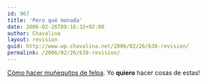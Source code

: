 ```yaml
---
id: 967
title: 'Pero qué monada'
date: 2006-02-26T09:16:32+02:00
author: Chavalina
layout: revision
guid: http://www.wp.chavalina.net/2006/02/26/638-revision/
permalink: /2006/02/26/638-revision/
---
```

<a href="http://www.flickr.com/photos/ninacuneo/sets/1089577/" target="_blank">Cómo hacer mu&ntilde;equitos de felpa</a>. Yo **quiero** hacer cosas de estas!